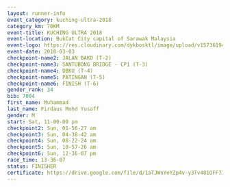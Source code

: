 ```yaml
--- 
layout: runner-info 
event_category: kuching-ultra-2018 
category_km: 70KM 
event-title: KUCHING ULTRA 2018 
event-location: BukCat City capital of Sarawak Malaysia 
event-logo: https://res.cloudinary.com/dykbosktl/image/upload/v1573619473/Logo/kuching-ultra-2018-logo_tlpvm5.png 
event-date: 2018-03-03 
checkpoint-name2: JALAN BAKO (T-2) 
checkpoint-name3: SANTUBONG BRIDGE - CP1 (T-3) 
checkpoint-name4: DBKU (T-4) 
checkpoint-name5: PATINGAN (T-5) 
checkpoint-name6: FINISH (T-6) 
gender_rank: 34
bib: 7004
first_name: Muhammad
last_name: Firdaus Mohd Yusoff
gender: M
start: Sat, 11-00-00 pm
checkpoint2: Sun, 01-56-27 am
checkpoint3: Sun, 04-38-42 am
checkpoint4: Sun, 08-22-24 am
checkpoint5: Sun, 10-57-26 am
checkpoint6: Sun, 12-36-07 pm
race_time: 13-36-07
status: FINISHER
certificate: https://drive.google.com/file/d/1aTJWnYeYZp4v-y3Tv481OFF7IaBvWP8/view?usp=sharing","CERTIFICATE")
--- 
```

